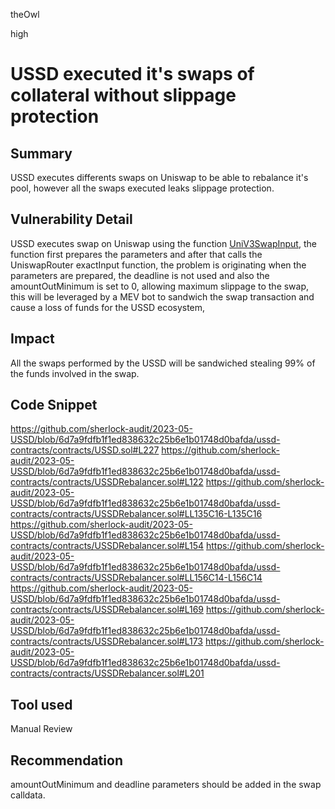 theOwl

high

# USSD executed it's swaps of collateral without slippage protection

## Summary
USSD executes differents swaps on Uniswap to be able to rebalance it's pool, however all the swaps executed leaks slippage protection.

## Vulnerability Detail
USSD executes swap on Uniswap using the function [UniV3SwapInput](https://github.com/sherlock-audit/2023-05-USSD/blob/6d7a9fdfb1f1ed838632c25b6e1b01748d0bafda/ussd-contracts/contracts/USSD.sol#L227), the function first prepares the parameters and after that calls the UniswapRouter exactInput function, the problem is originating when the parameters are prepared,  the deadline is not used and also the amountOutMinimum is set to 0, allowing maximum slippage to the swap, this will be leveraged by a MEV bot to sandwich the swap transaction and cause a loss of funds for the USSD ecosystem, 


## Impact
All the swaps performed by the USSD will be sandwiched stealing 99% of the funds involved in the swap. 
## Code Snippet
https://github.com/sherlock-audit/2023-05-USSD/blob/6d7a9fdfb1f1ed838632c25b6e1b01748d0bafda/ussd-contracts/contracts/USSD.sol#L227
https://github.com/sherlock-audit/2023-05-USSD/blob/6d7a9fdfb1f1ed838632c25b6e1b01748d0bafda/ussd-contracts/contracts/USSDRebalancer.sol#L122
https://github.com/sherlock-audit/2023-05-USSD/blob/6d7a9fdfb1f1ed838632c25b6e1b01748d0bafda/ussd-contracts/contracts/USSDRebalancer.sol#LL135C16-L135C16
https://github.com/sherlock-audit/2023-05-USSD/blob/6d7a9fdfb1f1ed838632c25b6e1b01748d0bafda/ussd-contracts/contracts/USSDRebalancer.sol#L154
https://github.com/sherlock-audit/2023-05-USSD/blob/6d7a9fdfb1f1ed838632c25b6e1b01748d0bafda/ussd-contracts/contracts/USSDRebalancer.sol#LL156C14-L156C14
https://github.com/sherlock-audit/2023-05-USSD/blob/6d7a9fdfb1f1ed838632c25b6e1b01748d0bafda/ussd-contracts/contracts/USSDRebalancer.sol#L169
https://github.com/sherlock-audit/2023-05-USSD/blob/6d7a9fdfb1f1ed838632c25b6e1b01748d0bafda/ussd-contracts/contracts/USSDRebalancer.sol#L173
https://github.com/sherlock-audit/2023-05-USSD/blob/6d7a9fdfb1f1ed838632c25b6e1b01748d0bafda/ussd-contracts/contracts/USSDRebalancer.sol#L201

## Tool used

Manual Review

## Recommendation
amountOutMinimum and deadline parameters should be added in the swap calldata. 